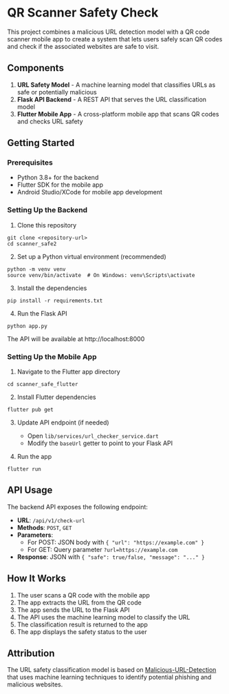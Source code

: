# QR Scanner Safety Check

This project combines a malicious URL detection model with a QR code scanner mobile app to create a system that lets users safely scan QR codes and check if the associated websites are safe to visit.

## Components

1. **URL Safety Model** - A machine learning model that classifies URLs as safe or potentially malicious
2. **Flask API Backend** - A REST API that serves the URL classification model
3. **Flutter Mobile App** - A cross-platform mobile app that scans QR codes and checks URL safety

## Getting Started

### Prerequisites

- Python 3.8+ for the backend
- Flutter SDK for the mobile app
- Android Studio/XCode for mobile app development

### Setting Up the Backend

1. Clone this repository
```
git clone <repository-url>
cd scanner_safe2
```

2. Set up a Python virtual environment (recommended)
```
python -m venv venv
source venv/bin/activate  # On Windows: venv\Scripts\activate
```

3. Install the dependencies
```
pip install -r requirements.txt
```

4. Run the Flask API
```
python app.py
```
The API will be available at http://localhost:8000

### Setting Up the Mobile App

1. Navigate to the Flutter app directory
```
cd scanner_safe_flutter
```

2. Install Flutter dependencies
```
flutter pub get
```

3. Update API endpoint (if needed)
   - Open `lib/services/url_checker_service.dart`
   - Modify the `baseUrl` getter to point to your Flask API

4. Run the app
```
flutter run
```

## API Usage

The backend API exposes the following endpoint:

- **URL**: `/api/v1/check-url`
- **Methods**: `POST`, `GET`
- **Parameters**:
  - For POST: JSON body with `{ "url": "https://example.com" }`
  - For GET: Query parameter `?url=https://example.com`
- **Response**: JSON with `{ "safe": true/false, "message": "..." }`

## How It Works

1. The user scans a QR code with the mobile app
2. The app extracts the URL from the QR code
3. The app sends the URL to the Flask API
4. The API uses the machine learning model to classify the URL
5. The classification result is returned to the app
6. The app displays the safety status to the user

## Attribution

The URL safety classification model is based on [Malicious-URL-Detection](https://github.com/vasudhamadhavan/Malicious-URL-Detection) that uses machine learning techniques to identify potential phishing and malicious websites. 